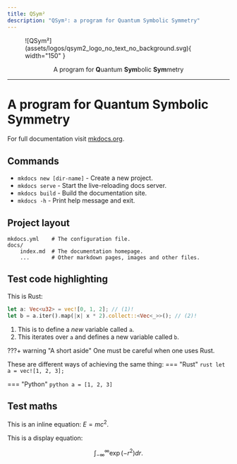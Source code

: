 ```yaml
---
title: QSym²
description: "QSym²: a program for Quantum Symbolic Symmetry"
---
```


<figure markdown>
  ![QSym²](assets/logos/qsym2_logo_no_text_no_background.svg){ width="150" }
</figure>

<p style="text-align: center;">
  A program for <b>Q</b>uantum <b>Sym</b>bolic <b>Sym</b>metry
</p>

-------

# A program for **Q**uantum **Sym**bolic **Sym**metry

For full documentation visit [mkdocs.org](https://www.mkdocs.org).

## Commands

* `mkdocs new [dir-name]` - Create a new project.
* `mkdocs serve` - Start the live-reloading docs server.
* `mkdocs build` - Build the documentation site.
* `mkdocs -h` - Print help message and exit.

## Project layout

    mkdocs.yml    # The configuration file.
    docs/
        index.md  # The documentation homepage.
        ...       # Other markdown pages, images and other files.

## Test code highlighting

This is Rust:
```rust linenums="1" hl_lines="2"
let a: Vec<u32> = vec![0, 1, 2]; // (1)!
let b = a.iter().map(|x| x * 2).collect::<Vec<_>>(); // (2)!
```

1. This is to define a *new* variable called `a`.
2. This iterates over `a` and defines a new variable called `b`.

???+ warning "A short aside"
    One must be careful when one uses Rust.

These are different ways of achieving the same thing:
=== "Rust"
    ```rust
    let a = vec![1, 2, 3];
    ```

=== "Python"
    ```python
    a = [1, 2, 3]
    ```

## Test maths

This is an inline equation: $E = mc^2$.

This is a display equation:

$$
    \int_{-\infty}^{\infty} \exp(-r^2) dr.
$$

